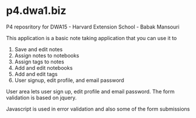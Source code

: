 p4.dwa1.biz
===========

P4 reposritory for DWA15 - Harvard Extension School - Babak Mansouri

This application is a basic note taking application that you can use it to

1. Save and edit notes
2. Assign notes to notebooks 
3. Assign tags to notes
4. Add and edit notebooks
5. Add and edit tags
6. User signup, edit profile, and email password 

User area lets user sign up, edit profile and email password. The form validation is based on jquery. 

Javascript is used in error validation and also some of the form submissions



